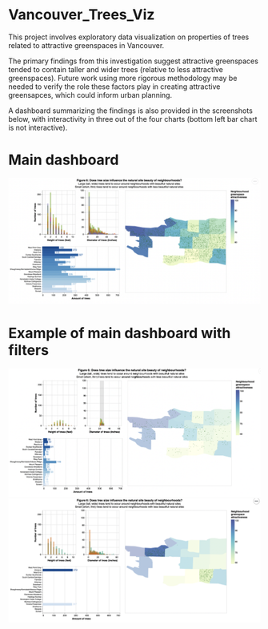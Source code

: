 # Vancouver_Trees_Viz
This project involves exploratory data visualization on properties of trees related to attractive greenspaces in Vancouver.

The primary findings from this investigation suggest attractive greenspaces tended to contain taller and wider trees (relative to less attractive greenspaces). Future work using more rigorous methodology may be needed to verify the role these factors play in creating attractive greensapces, which could inform urban planning.

A dashboard summarizing the findings is also provided in the screenshots below, with interactivity in three out of the four charts (bottom left bar chart is not interactive).

# Main dashboard
![Main Dashboard](screenshots/main_dashboard.png)

# Example of main dashboard with filters
![Main Dashboard with Filters](screenshots/main_dashboard_filters_1.png)
![Main Dashboard with Filters](screenshots/main_dashboard_filters_2.png)

